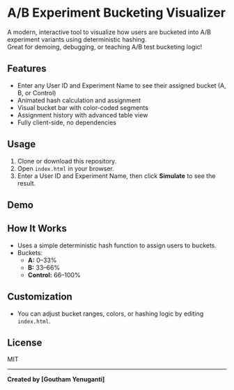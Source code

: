 # A/B Experiment Bucketing Visualizer

A modern, interactive tool to visualize how users are bucketed into A/B experiment variants using deterministic hashing.  
Great for demoing, debugging, or teaching A/B test bucketing logic!

## Features

- Enter any User ID and Experiment Name to see their assigned bucket (A, B, or Control)
- Animated hash calculation and assignment
- Visual bucket bar with color-coded segments
- Assignment history with advanced table view
- Fully client-side, no dependencies

## Usage

1. Clone or download this repository.
2. Open `index.html` in your browser.
3. Enter a User ID and Experiment Name, then click **Simulate** to see the result.

## Demo



## How It Works

- Uses a simple deterministic hash function to assign users to buckets.
- Buckets:  
  - **A:** 0–33%  
  - **B:** 33–66%  
  - **Control:** 66–100%

## Customization

- You can adjust bucket ranges, colors, or hashing logic by editing `index.html`.

## License

MIT

---

**Created by [Goutham Yenuganti]**
